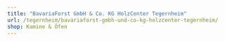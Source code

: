 ```yaml
---
title: "BavariaForst GmbH & Co. KG HolzCenter Tegernheim"
url: /tegernheim/bavariaforst-gmbh-und-co-kg-holzcenter-tegernheim/
shop: Kamine & Öfen
---
```

